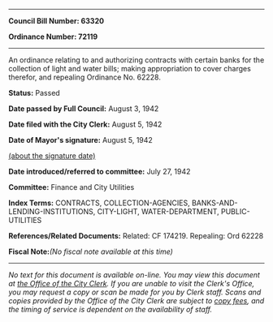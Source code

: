 

********

**Council Bill Number: 63320**
   
**Ordinance Number: 72119**
********

 An ordinance relating to and authorizing contracts with certain banks for the collection of light and water bills; making appropriation to cover charges therefor, and repealing Ordinance No. 62228.

**Status:** Passed
   
**Date passed by Full Council:** August 3, 1942
   
**Date filed with the City Clerk:** August 5, 1942
   
**Date of Mayor's signature:** August 5, 1942
   
[(about the signature date)](/~public/approvaldate.htm)
   
   
   
**Date introduced/referred to committee:** July 27, 1942
   
**Committee:** Finance and City Utilities
   
   
**Index Terms:** CONTRACTS, COLLECTION-AGENCIES, BANKS-AND-LENDING-INSTITUTIONS, CITY-LIGHT, WATER-DEPARTMENT, PUBLIC-UTILITIES

**References/Related Documents:** Related: CF 174219. Repealing: Ord 62228

**Fiscal Note:**_(No fiscal note available at this time)_
********

_No text for this document is available on-line. You may view this document at [the Office of the City Clerk](http://www.seattle.gov/leg/clerk/contactUs.htm). If you are unable to visit the Clerk's Office, you may request a copy or scan be made for you by Clerk staff. Scans and copies provided by the Office of the City Clerk are subject to [copy fees](http://clerk.seattle.gov/~public/clerkfees.htm), and the timing of service is dependent on the availability of staff._


